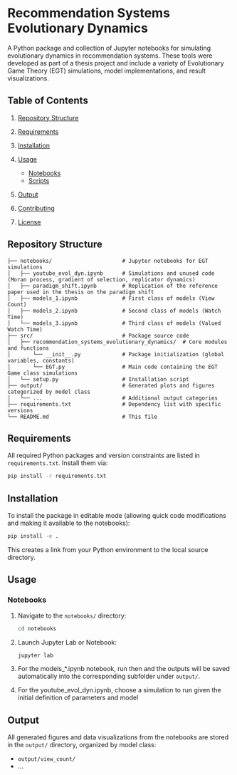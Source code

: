 # Recommendation Systems Evolutionary Dynamics

A Python package and collection of Jupyter notebooks for simulating evolutionary dynamics in recommendation systems. These tools were developed as part of a thesis project and include a variety of Evolutionary Game Theory (EGT) simulations, model implementations, and result visualizations.

## Table of Contents

1. [Repository Structure](#repository-structure)
2. [Requirements](#requirements)
3. [Installation](#installation)
4. [Usage](#usage)

   * [Notebooks](#notebooks)
   * [Scripts](#scripts)
5. [Output](#output)
6. [Contributing](#contributing)
7. [License](#license)

## Repository Structure

```plain
├── notebooks/                      # Jupyter notebooks for EGT simulations
│   ├── youtube_evol_dyn.ipynb      # Simulations and unused code (Moran process, gradient of selection, replicator dynamics)
│   ├── paradigm_shift.ipynb        # Replication of the reference paper used in the thesis on the paradigm shift
│   ├── models_1.ipynb              # First class of models (View Count)
│   ├── models_2.ipynb              # Second class of models (Watch Time)
│   └── models_3.ipynb              # Third class of models (Valued Watch Time)
├── src/                            # Package source code
│   ├── recommendation_systems_evolutionary_dynamics/  # Core modules and functions
│       └── __init__.py             # Package initialization (global variables, constants)
│       └── EGT.py                  # Main code containing the EGT Game class simulations
│   └── setup.py                    # Installation script
├── output/                         # Generated plots and figures categorized by model class
│   └── ...                         # Additional output categories
├── requirements.txt                # Dependency list with specific versions
└── README.md                       # This file
```

## Requirements

All required Python packages and version constraints are listed in `requirements.txt`. Install them via:

```bash
pip install -r requirements.txt
```

## Installation

To install the package in editable mode (allowing quick code modifications and making it available to the notebooks):

```bash
pip install -e .
```

This creates a link from your Python environment to the local source directory.

## Usage

### Notebooks

1. Navigate to the `notebooks/` directory:

   ```bash
   cd notebooks
   ```

2. Launch Jupyter Lab or Notebook:

   ```bash
   jupyter lab
   ```

3. For the models_*.ipynb notebook, run then and the outputs will be saved automatically into the corresponding subfolder under `output/`.
4. For the youtube_evol_dyn.ipynb, choose a simulation to run given the initial definition of parameters and model 
## Output

All generated figures and data visualizations from the notebooks are stored in the `output/` directory, organized by model class:

* `output/view_count/`
* ...